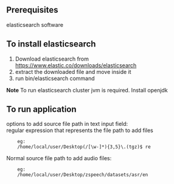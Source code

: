 ## Prerequisites
elasticsearch software
## To install elasticsearch
1. Download elasticsearch from https://www.elastic.co/downloads/elasticsearch
2. extract the downloaded file and move inside it
3. run bin/elasticsearch command  

**Note** To run elasticsearch cluster jvm is required. Install openjdk 
## To run application  
options to add source file path in text input field:  
regular expression that represents the file path to add files  
```
    eg:  
    /home/local/user/Desktop(/[\w-]*){3,5}\.(tgz)$ re
```  
Normal source file path to add audio files:  
```
    eg:
    /home/local/user/Desktop/zspeech/datasets/asr/en
```
